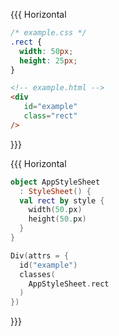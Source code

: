 {{{ Horizontal

```css 1
/* example.css */
.rect {
  width: 50px;
  height: 25px;
}
```

```html 1
<!-- example.html -->
<div
   id="example"
   class="rect"
/>
```

}}}

{{{ Horizontal

```kotlin 0|3-6
object AppStyleSheet 
  : StyleSheet() {
  val rect by style {
    width(50.px)
    height(50.px)
  }
}
```

```kotlin 0|3-5
Div(attrs = {
  id("example")
  classes(
    AppStyleSheet.rect
  )
})
```

}}}
